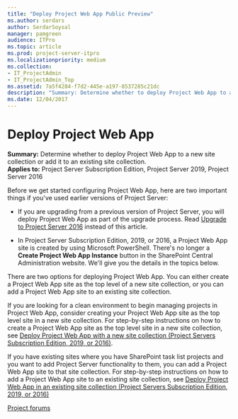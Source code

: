 ```yaml
---
title: "Deploy Project Web App Public Preview"
ms.author: serdars
author: SerdarSoysal
manager: pamgreen
audience: ITPro
ms.topic: article
ms.prod: project-server-itpro
ms.localizationpriority: medium
ms.collection:
- IT_ProjectAdmin
- IT_ProjectAdmin_Top
ms.assetid: 7a5f4284-f7d2-445e-a197-8537285c21dc
description: "Summary: Determine whether to deploy Project Web App to a new site collection or add it to an existing site collection."
ms.date: 12/04/2017
---
```


# Deploy Project Web App

 **Summary:** Determine whether to deploy Project Web App to a new site collection or add it to an existing site collection.<br/>
**Applies to:** Project Server Subscription Edition, Project Server 2019, Project Server 2016
  
Before we get started configuring Project Web App, here are two important things if you've used earlier versions of Project Server:
  
- If you are upgrading from a previous version of Project Server, you will deploy Project Web App as part of the upgrade process. Read [Upgrade to Project Server 2016](upgrade-to-project-server-2016.md) instead of this article.

- In Project Server Subscription Edition, 2019, or 2016, a Project Web App site is created by using Microsoft PowerShell. There's no longer a **Create Project Web App Instance** button in the SharePoint Central Administration website. We'll give you the details in the topics below.

There are two options for deploying Project Web App. You can either create a Project Web App site as the top level of a new site collection, or you can add a Project Web App site to an existing site collection.
  
If you are looking for a clean environment to begin managing projects in Project Web App, consider creating your Project Web App site as the top level site in a new site collection. For step-by-step instructions on how to create a Project Web App site as the top level site in a new site collection, see [Deploy Project Web App with a new site collection (Project Servers Subscription Edition, 2019, or 2016)](deploy-project-web-app-with-a-new-site-collection-project-server-2016.md).
  
If you have existing sites where you have SharePoint task list projects and you want to add Project Server functionality to them, you can add a Project Web App site to that site collection. For step-by-step instructions on how to add a Project Web App site to an existing site collection, see [Deploy Project Web App in an existing site collection (Project Servers Subscription Edition, 2019, or 2016)](deploy-project-web-app-in-an-existing-site-collection-project-server-2016.md)
  
[Project forums](https://social.technet.microsoft.com/Forums/en-US/category/project)
